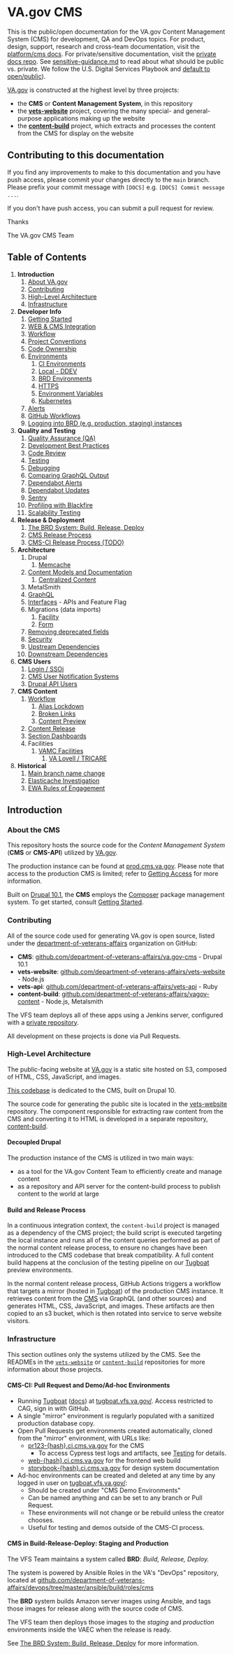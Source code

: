 # VA.gov CMS

This is the public/open documentation for the VA.gov Content Management System (CMS) for development, QA and DevOps topics. For product, design, support, research and cross-team documentation, visit the [platform/cms docs](https://github.com/department-of-veterans-affairs/va.gov-team/tree/master/platform/cms). For private/sensitive documentation, visit the [private docs repo](https://github.com/department-of-veterans-affairs/va.gov-team-sensitive/tree/master/platform/cms). See [sensitive-guidance.md](https://github.com/department-of-veterans-affairs/va.gov-team/blob/master/platform/working-with-vsp/policies-work-norms/sensitive-guidance.md) to read about what should be public vs. private. We follow the U.S. Digital Services Playbook and [default to open/public](https://playbook.cio.gov/#play13)).

[VA.gov](https://www.va.gov) is constructed at the highest level by three projects:
- the **CMS** or **Content Management System**, in this repository
- the [**vets-website**](https://github.com/department-of-veterans-affairs/vets-website/) project, covering the many special- and general-purpose applications making up the website
- the [**content-build**](https://github.com/department-of-veterans-affairs/content-build/) project, which extracts and processes the content from the CMS for display on the website

## Contributing to this documentation

If you find any improvements to make to this documentation and you have push access, please commit your changes directly to the `main` branch. Please prefix your commit message with `[DOCS]` e.g. `[DOCS] Commit message ...`.

If you don't have push access, you can submit a pull request for review.

Thanks

The VA.gov CMS Team

## Table of Contents

1. **Introduction**
   1. [About VA.gov](#about-vagov)
   1. [Contributing](#contributing)
   1. [High-Level Architecture](#high-level-architecture)
   1. [Infrastructure](#infrastructure)
1. **Developer Info**
   1. [Getting Started](READMES/getting-started.md)
   1. [WEB & CMS Integration](READMES/unity.md)
   1. [Workflow](READMES/workflow.md)
   1. [Project Conventions](READMES/project-conventions.md)
   1. [Code Ownership](READMES/codeowners.md)
   1. [Environments](READMES/environments.md)
      1. [CI Environments](READMES/tugboat.md)
      1. [Local - DDEV](READMES/local.md)
      1. [BRD Environments](READMES/brd.md)
      1. [HTTPS](READMES/https.md)
      1. [Environment Variables](READMES/environment-variables.md)
      1. [Kubernetes](READMES/historical/kubernetes.md)
   1. [Alerts](READMES/alerts.md)
   1. [GitHub Workflows](READMES/github-workflows.md)
   1. [Logging into BRD (e.g. production, staging) instances](READMES/brd-login.md)
1. **Quality and Testing**
   1. [Quality Assurance (QA)](READMES/qa.md)
   1. [Development Best Practices](READMES/development-best-practices.md)
   1. [Code Review](READMES/code-review.md)
   1. [Testing](READMES/testing.md)
   1. [Debugging](READMES/debugging.md)
   1. [Comparing GraphQL Output](READMES/comparing-graphql-output.md)
   1. [Dependabot Alerts](READMES/dependabot-alerts.md)
   1. [Dependabot Updates](READMES/dependabot-updates.md)
   1. [Sentry](READMES/sentry.md)
   1. [Profiling with Blackfire](READMES/blackfire.md)
   1. [Scalability Testing](READMES/scalability-testing.md)
1. **Release & Deployment**
   1. [The BRD System: Build, Release, Deploy](READMES/brd.md)
   1. [CMS Release Process](READMES/brd.md#cms-release-process)
   1. [CMS-CI Release Process (TODO)](READMES/brd.md#cmsci-release-process)
1. **Architecture**
   1. Drupal
      1. [Memcache](READMES/drupal-memcache.md)
   1. [Content Models and Documentation](READMES/content-models.md)
      1. [Centralized Content](READMES/content-model-centralized-content.md)
   1. MetalSmith
   1. [GraphQL](READMES/graph_ql.md)
   1. [Interfaces](READMES/interfaces.md) - APIs and Feature Flag
   1. Migrations (data imports)
      1. [Facility](READMES/migrations-facility.md)
      1. [Form](READMES/migrations-forms.md)
   1. [Removing deprecated fields](READMES/remove-deprecated-fields.md)
   1. [Security](READMES/security.md)
   1. [Upstream Dependencies](READMES/upstream-dependencies.md)
   1. [Downstream Dependencies](READMES/downstream_dependencies.md)
1. **CMS Users**
   1. [Login / SSOi](READMES/cms-login.md)
   2. [CMS User Notification Systems](READMES/cms-editor-notifications.md)
   3. [Drupal API Users](READMES/drupal_api_users.md)
1. **CMS Content**
   1. [Workflow](READMES/cms-content-workflow.md)
      1. [Alias Lockdown](READMES/cms-content-workflow.md#alias-lockdown)
      1. [Broken Links](READMES/broken-links.md)
      1. [Content Preview](READMES/cms-content-workflow.md#content-preview)
   1. [Content Release](READMES/cms-content-release.md)
   1. [Section Dashboards](docroot/modules/custom/va_gov_dashboards/README.md)
   1. Facilities
      1. [VAMC Facilities](READMES/vamc-facilities.md)
         1. [VA Lovell / TRICARE](READMES/vamc-facilities-lovell.md)
1. **Historical**
   1. [Main branch name change](READMES/historical/cms-branch-name-change.md)
   1. [Elasticache Investigation](READMES/historical/elasticache.md)
   1. [EWA Rules of Engagement](READMES/historical/ewa-rules-of-engagement.md)

## Introduction

### About the CMS

This repository hosts the source code for the _Content Management System_ (**CMS** or **CMS-API**) utilized by [VA.gov](https://www.va.gov).

The production instance can be found at [prod.cms.va.gov](https://prod.cms.va.gov/). Please note that access to the production CMS is limited; refer to [Getting Access](READMES/access.md) for more information.

Built on [Drupal 10.1](https://www.drupal.org), the **CMS** employs the [Composer](https://getcomposer.org) package management system. To get started, consult [Getting Started](READMES/getting-started.md).

### Contributing

All of the source code used for generating VA.gov is open source, listed under the [department-of-veterans-affairs](https://github.com/department-of-veterans-affairs)
organization on GitHub:

- **CMS**: [github.com/department-of-veterans-affairs/va.gov-cms](https://github.com/department-of-veterans-affairs/va.gov-cms) - Drupal 10.1
- **vets-website**: [github.com/department-of-veterans-affairs/vets-website](https://github.com/department-of-veterans-affairs/vets-website) - Node.js
- **vets-api**: [github.com/department-of-veterans-affairs/vets-api](https://github.com/department-of-veterans-affairs/vets-api) - Ruby
- **content-build**: [github.com/department-of-veterans-affairs/vagov-content](https://github.com/department-of-veterans-affairs/vagov-content) - Node.js, Metalsmith

The VFS team deploys all of these apps using a Jenkins server, configured with a [private repository](https://github.com/department-of-veterans-affairs/devops).

All development on these projects is done via Pull Requests.

### High-Level Architecture

The public-facing website at [VA.gov](https://www.va.gov) is a static site hosted on S3, composed of HTML, CSS, JavaScript, and images.

[This codebase](https://github.com/department-of-veterans-affairs/va.gov-cms) is dedicated to the CMS, built on Drupal 10.

The source code for generating the public site is located in the [vets-website](https://github.com/department-of-veterans-affairs/vets-website) repository. The component responsible for extracting raw content from the CMS and converting it to HTML is developed in a separate repository, [content-build](https://github.com/department-of-veterans-affairs/content-build).

#### Decoupled Drupal

The production instance of the CMS is utilized in two main ways:
- as a tool for the VA.gov Content Team to efficiently create and manage content
- as a repository and API server for the content-build process to publish content to the world at large

#### Build and Release Process

In a continuous integration context, the `content-build` project is managed as a dependency of the CMS project; the build script is executed targeting the local instance and runs all of the content queries performed as part of the normal content release process, to ensure no changes have been introduced to the CMS codebase that break compatibility. A full content build happens at the conclusion of the testing pipeline on our [Tugboat](https://tugboat.qa/) preview environments.

In the normal content release process, GitHub Actions triggers a workflow that targets a mirror (hosted in [Tugboat](https://tugboat.qa/)) of the production CMS instance. It retrieves content from the [CMS](https://cms.va.gov) via GraphQL (and other sources) and generates HTML, CSS, JavaScript, and images. These artifacts are then copied to an s3 bucket, which is then rotated into service to serve website visitors.

### Infrastructure

This section outlines only the systems utilized by the CMS. See the READMEs in the [`vets-website`](https://github.com/department-of-veterans-affairs/vets-website) or [`content-build`](https://github.com/department-of-veterans-affairs/content-build) repositories for more information about those projects.

#### CMS-CI: Pull Request and Demo/Ad-hoc Environments

- Running [Tugboat](https://www.tugboat.qa) ([docs](READMES/tugboat.md)) at [tugboat.vfs.va.gov/](https://tugboat.vfs.va.gov/). Access restricted to CAG, sign in with GitHub.
- A single "mirror" environment is regularly populated with a sanitized production database copy.
- Open Pull Requests get environments created automatically, cloned from the "mirror" environment, with URLs like:
   - [pr123-{hash}.ci.cms.va.gov](https://pr123-{hash}.ci.cms.va.gov) for the CMS
      - To access Cypress test logs and artifacts, see [Testing](READMES/testing.md) for details.
   - [web-{hash}.ci.cms.va.gov](http://web-{hash}.ci.cms.va.gov) for the frontend web build
   - [storybook-{hash}.ci.cms.va.gov](http://storybook-{hash}.ci.cms.va.gov) for design system documentation
- Ad-hoc environments can be created and deleted at any time by any logged in user on [tugboat.vfs.va.gov/](https://tugboat.vfs.va.gov/):
  - Should be created under "CMS Demo Environments"
  - Can be named anything and can be set to any branch or Pull Request.
  - These environments will not change or be rebuild unless the creator chooses.
  - Useful for testing and demos outside of the CMS-CI process.

#### CMS in Build-Release-Deploy: Staging and Production

The VFS Team maintains a system called **BRD**: _Build, Release, Deploy._

The system is powered by Ansible Roles in the VA's "DevOps" repository, located at [github.com/department-of-veterans-affairs/devops/tree/master/ansible/build/roles/cms](https://github.com/department-of-veterans-affairs/devops/tree/master/ansible/build/roles/cms)

The **BRD** system builds Amazon server images using Ansible, and tags those images for release along with the source code of CMS.

The VFS team then deploys those images to the _staging_ and _production_ environments inside the VAEC when the release is ready.

See [The BRD System: Build, Release, Deploy](READMES/brd.md) for more information.
